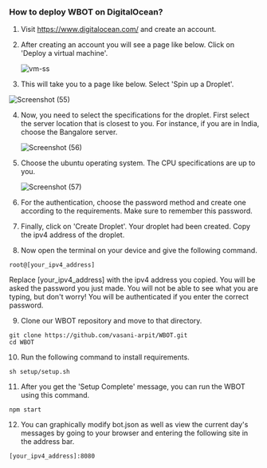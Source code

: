 ### How to deploy WBOT on DigitalOcean?
1. Visit https://www.digitalocean.com/ and create an account.

2. After creating an account you will see a page like below. Click on 'Deploy a virtual machine'.
   
   ![vm-ss](https://github.com/Kashvigandhi/WBOT/assets/114830226/fa150601-5335-4752-82a9-f720379eb7f9)

3. This will take you to a page like below. Select 'Spin up a Droplet'.
   
 ![Screenshot (55)](https://github.com/Kashvigandhi/WBOT/assets/114830226/2d66dbe4-c7a9-401f-9691-5e61f1ad3b3e)

4. Now, you need to select the specifications for the droplet. First select the server location that is closest to you. For instance, if you are in India, choose the Bangalore server.
   
   ![Screenshot (56)](https://github.com/Kashvigandhi/WBOT/assets/114830226/63266c24-c0f1-4180-a71e-3e6d7ee111ce)

5. Choose the ubuntu operating system. The CPU specifications are up to you.

   ![Screenshot (57)](https://github.com/Kashvigandhi/WBOT/assets/114830226/a4cdf1c7-e81e-48bf-836e-19e4fb3db2b6)

6. For the authentication, choose the password method and create one according to the requirements. Make sure to remember this password.
   
7. Finally, click on 'Create Droplet'. Your droplet had been created. Copy the ipv4 address of the droplet.
  
8. Now open the terminal on your device and give the following command.
   
```java-script 
root@[your_ipv4_address]
```
Replace [your_ipv4_address] with the ipv4 address you copied. You will be asked the password you just made. You will not be able to see what you are typing, but don't worry! You will be authenticated if you enter the correct password.

9. Clone our WBOT repository and move to that directory.
   
```java-script 
git clone https://github.com/vasani-arpit/WBOT.git
cd WBOT
```

10. Run the following command to install requirements.
       
```java-script 
sh setup/setup.sh
```
11. After you get the 'Setup Complete' message, you can run the WBOT using this command.
       
```java-script 
npm start
```
12. You can graphically modify bot.json as well as view the current day's messages by going to your browser and entering the following site in the address bar.
       
```java-script 
[your_ipv4_address]:8080
```
